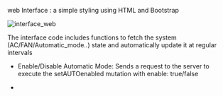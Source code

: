 web Interface : a simple styling using HTML and Bootstrap 

![interface_web](https://github.com/shy-shai/IOT-projets/assets/165284030/43f195c1-ec2b-487a-97ee-c4c109da1d34)


The interface code includes functions to fetch the system (AC/FAN/Automatic_mode..) state and automatically update it at regular intervals

* Enable/Disable Automatic Mode: Sends a request to the server to execute the setAUTOenabled mutation with enable: true/false

* 
